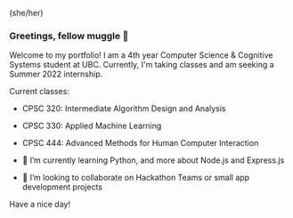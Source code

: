 (she/her)

### Greetings, fellow muggle 👋

Welcome to my portfolio! I am a 4th year Computer Science & Cognitive Systems student at UBC. Currently, I'm taking classes and am seeking a Summer 2022 internship. 

Current classes:
- CPSC 320: Intermediate Algorithm Design and Analysis
- CPSC 330: Applied Machine Learning
- CPSC 444: Advanced Methods for Human Computer Interaction

- 🌱 I’m currently learning Python, and more about Node.js and Express.js
- 👯 I’m looking to collaborate on Hackathon Teams or small app development projects

Have a nice day! 

<!--
**imogenem/imogenem** is a ✨ _special_ ✨ repository because its `README.md` (this file) appears on your GitHub profile.

Here are some ideas to get you started:

- 🔭 I’m currently working on ...
- 🌱 I’m currently learning ...
- 👯 I’m looking to collaborate on ...
- 🤔 I’m looking for help with ...
- 💬 Ask me about ...
- 📫 How to reach me: ... 
- 😄 Pronouns: ...
- ⚡ Fun fact: ...
-->




